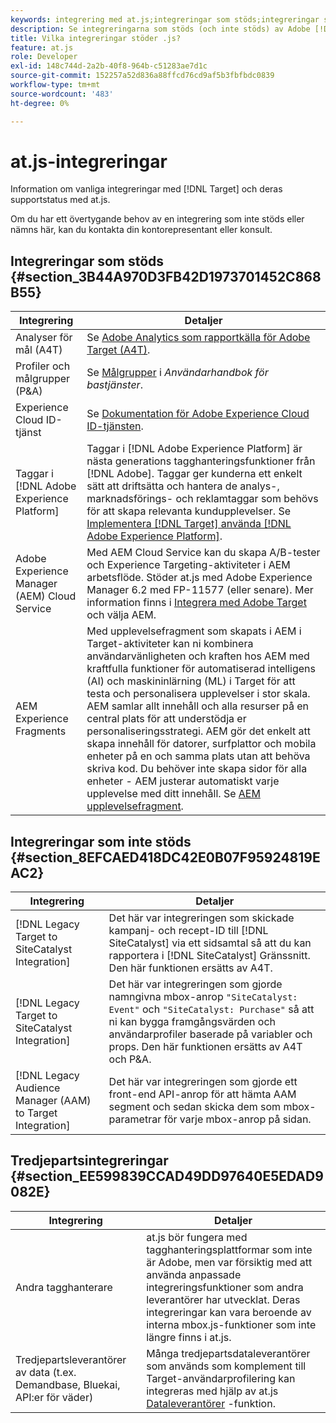 ```yaml
---
keywords: integrering med at.js;integreringar som stöds;integreringar som inte stöds;integreringar från tredje part
description: Se integreringarna som stöds (och inte stöds) av Adobe [!DNL Target] at.js, inklusive Analytics för [!DNL Target] (A4T), Experience Cloud ID-tjänsten med mera.
title: Vilka integreringar stöder .js?
feature: at.js
role: Developer
exl-id: 148c744d-2a2b-40f8-964b-c51283ae7d1c
source-git-commit: 152257a52d836a88ffcd76cd9af5b3fbfbdc0839
workflow-type: tm+mt
source-wordcount: '483'
ht-degree: 0%

---
```


# at.js-integreringar

Information om vanliga integreringar med [!DNL Target] och deras supportstatus med at.js.

Om du har ett övertygande behov av en integrering som inte stöds eller nämns här, kan du kontakta din kontorepresentant eller konsult.

## Integreringar som stöds {#section_3B44A970D3FB42D1973701452C868B55}

| Integrering | Detaljer |
|--- |--- |
| Analyser för mål (A4T) | Se [Adobe Analytics som rapportkälla för Adobe Target (A4T)](/help/main/c-integrating-target-with-mac/a4t/a4t.md#concept_7540C8C04259434AB6EE33B09F47A1DE). |
| Profiler och målgrupper (P&amp;A) | Se [Målgrupper](https://experienceleague.adobe.com/docs/core-services/interface/audiences/audience-library.html) i *Användarhandbok för bastjänster*. |
| Experience Cloud ID-tjänst | Se [Dokumentation för Adobe Experience Cloud ID-tjänsten](https://experienceleague.adobe.com/docs/id-service/using/home.html). |
| Taggar i [!DNL Adobe Experience Platform] | Taggar i [!DNL Adobe Experience Platform] är nästa generations tagghanteringsfunktioner från [!DNL Adobe]. Taggar ger kunderna ett enkelt sätt att driftsätta och hantera de analys-, marknadsförings- och reklamtaggar som behövs för att skapa relevanta kundupplevelser. Se [Implementera [!DNL Target] använda [!DNL Adobe Experience Platform]](/help/main/c-implementing-target/c-implementing-target-for-client-side-web/how-to-deployatjs/cmp-implementing-target-using-adobe-launch.md#topic_5234DDAEB0834333BD6BA1B05892FC25). |
| Adobe Experience Manager (AEM) Cloud Service | Med AEM Cloud Service kan du skapa A/B-tester och Experience Targeting-aktiviteter i AEM arbetsflöde. Stöder at.js med Adobe Experience Manager 6.2 med FP-11577 (eller senare). Mer information finns i [Integrera med Adobe Target](https://helpx.adobe.com/experience-manager/6-2/sites/administering/using/target.html) och välja AEM. |
| AEM Experience Fragments | Med upplevelsefragment som skapats i AEM i Target-aktiviteter kan ni kombinera användarvänligheten och kraften hos AEM med kraftfulla funktioner för automatiserad intelligens (AI) och maskininlärning (ML) i Target för att testa och personalisera upplevelser i stor skala.  AEM samlar allt innehåll och alla resurser på en central plats för att understödja er personaliseringsstrategi. AEM gör det enkelt att skapa innehåll för datorer, surfplattor och mobila enheter på en och samma plats utan att behöva skriva kod. Du behöver inte skapa sidor för alla enheter - AEM justerar automatiskt varje upplevelse med ditt innehåll.  Se [AEM upplevelsefragment](/help/main/c-experiences/c-manage-content/aem-experience-fragments.md#topic_1E1E4EA01F074349B2CF8785387B5FE8). |

## Integreringar som inte stöds {#section_8EFCAED418DC42E0B07F95924819EAC2}

| Integrering | Detaljer |
|--- |--- |
| [!DNL Legacy Target to SiteCatalyst Integration] | Det här var integreringen som skickade kampanj- och recept-ID till [!DNL SiteCatalyst] via ett sidsamtal så att du kan rapportera i  [!DNL SiteCatalyst] Gränssnitt. Den här funktionen ersätts av A4T. |
| [!DNL Legacy Target to SiteCatalyst Integration] | Det här var integreringen som gjorde namngivna mbox-anrop `"SiteCatalyst: Event"` och `"SiteCatalyst: Purchase"` så att ni kan bygga framgångsvärden och användarprofiler baserade på variabler och props. Den här funktionen ersätts av A4T och P&amp;A. |
| [!DNL Legacy Audience Manager (AAM) to Target Integration] | Det här var integreringen som gjorde ett front-end API-anrop för att hämta AAM segment och sedan skicka dem som mbox-parametrar för varje mbox-anrop på sidan. |

## Tredjepartsintegreringar {#section_EE599839CCAD49DD97640E5EDAD9082E}

| Integrering | Detaljer |
|--- |--- |
| Andra tagghanterare | at.js bör fungera med tagghanteringsplattformar som inte är Adobe, men var försiktig med att använda anpassade integreringsfunktioner som andra leverantörer har utvecklat. Deras integreringar kan vara beroende av interna mbox.js-funktioner som inte längre finns i at.js. |
| Tredjepartsleverantörer av data (t.ex. Demandbase, Bluekai, API:er för väder) | Många tredjepartsdataleverantörer som används som komplement till Target-användarprofilering kan integreras med hjälp av at.js [Dataleverantörer](/help/main/c-implementing-target/c-implementing-target-for-client-side-web/targetgobalsettings.md#data-providers) -funktion. |
